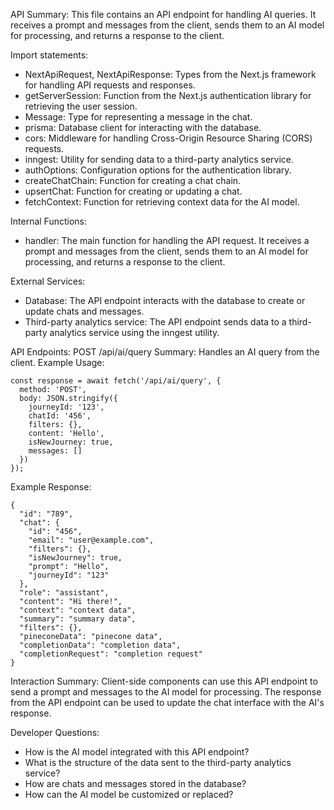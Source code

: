 API Summary:
This file contains an API endpoint for handling AI queries. It receives a prompt and messages from the client, sends them to an AI model for processing, and returns a response to the client.

Import statements:
- NextApiRequest, NextApiResponse: Types from the Next.js framework for handling API requests and responses.
- getServerSession: Function from the Next.js authentication library for retrieving the user session.
- Message: Type for representing a message in the chat.
- prisma: Database client for interacting with the database.
- cors: Middleware for handling Cross-Origin Resource Sharing (CORS) requests.
- inngest: Utility for sending data to a third-party analytics service.
- authOptions: Configuration options for the authentication library.
- createChatChain: Function for creating a chat chain.
- upsertChat: Function for creating or updating a chat.
- fetchContext: Function for retrieving context data for the AI model.

Internal Functions:
- handler: The main function for handling the API request. It receives a prompt and messages from the client, sends them to an AI model for processing, and returns a response to the client.

External Services:
- Database: The API endpoint interacts with the database to create or update chats and messages.
- Third-party analytics service: The API endpoint sends data to a third-party analytics service using the inngest utility.

API Endpoints:
POST /api/ai/query
Summary: Handles an AI query from the client.
Example Usage:
```
const response = await fetch('/api/ai/query', {
  method: 'POST',
  body: JSON.stringify({
    journeyId: '123',
    chatId: '456',
    filters: {},
    content: 'Hello',
    isNewJourney: true,
    messages: []
  })
});
```
Example Response:
```
{
  "id": "789",
  "chat": {
    "id": "456",
    "email": "user@example.com",
    "filters": {},
    "isNewJourney": true,
    "prompt": "Hello",
    "journeyId": "123"
  },
  "role": "assistant",
  "content": "Hi there!",
  "context": "context data",
  "summary": "summary data",
  "filters": {},
  "pineconeData": "pinecone data",
  "completionData": "completion data",
  "completionRequest": "completion request"
}
```
Interaction Summary:
Client-side components can use this API endpoint to send a prompt and messages to the AI model for processing. The response from the API endpoint can be used to update the chat interface with the AI's response.

Developer Questions:
- How is the AI model integrated with this API endpoint?
- What is the structure of the data sent to the third-party analytics service?
- How are chats and messages stored in the database?
- How can the AI model be customized or replaced?